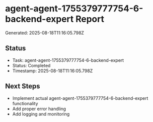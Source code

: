 # agent-agent-1755379777754-6-backend-expert Report

Generated: 2025-08-18T11:16:05.798Z

## Status
- Task: agent-agent-1755379777754-6-backend-expert
- Status: Completed
- Timestamp: 2025-08-18T11:16:05.798Z

## Next Steps
- Implement actual agent-agent-1755379777754-6-backend-expert functionality
- Add proper error handling
- Add logging and monitoring

